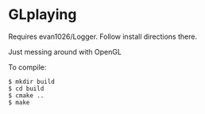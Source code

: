 GLplaying
=========

Requires evan1026/Logger. Follow install directions there.

Just messing around with OpenGL

To compile:

    $ mkdir build
    $ cd build
    $ cmake ..
    $ make
